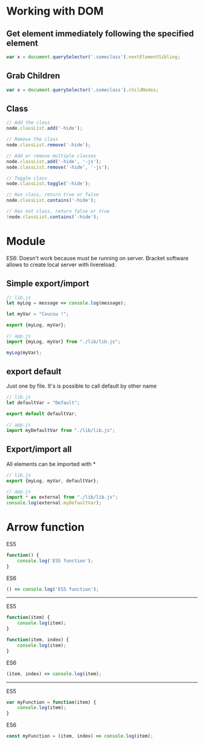 # Working with DOM

## Get element immediately following the specified element
```javascript
var x = document.querySelector('.someclass').nextElementSibling;
```

## Grab Children
```javascript
var x = document.querySelector('.someclass').childNodes;
```

## Class
```javascript
// Add the class
node.classList.add('-hide');

// Remove the class
node.classList.remove('-hide');

// Add or remove multiple classes
node.classList.add('-hide', '-js');
node.classList.remove('-hide', '-js');

// Toggle class
node.classList.toggle('-hide');

// Has class, return true or false
node.classList.contains('-hide');

// Has not class, return false or true
!node.classList.contains('-hide');
```

# Module

ES6: Doesn't work because must be running on server. Bracket software allows to create local server with livereload.

## Simple export/import
```javascript
// lib.js
let myLog = message => console.log(message);

let myVar = "Coucou !";

export {myLog, myVar};

// app.js
import {myLog, myVar} from "./lib/lib.js";

myLog(myVar);
```

## export default
Just one by file.
It's is possible to call default by other name

```javascript
// lib.js
let defaultVar = "Default";

export default defaultVar;

// app.js
import myDefaultVar from "./lib/lib.js";
```

## Export/import all
All elements can be imported with *

```javascript
// lib.js
export {myLog, myVar, defaultVar};

// app.js
import * as external from "./lib/lib.js";
console.log(external.myDefaultVar);
```

# Arrow function
ES5
```javascript
function() {
    console.log('ES5 function');
}
```

ES6
```javascript
() => console.log('ES5 function');
```

___

ES5
```javascript
function(item) {
    console.log(item);
}

function(item, index) {
    console.log(item);
}
```

ES6
```javascript
(item, index) => console.log(item);
```

___

ES5
```javascript
var myFunction = function(item) {
    console.log(item);
}
```

ES6
```javascript
const myFunction = (item, index) => console.log(item);
```
